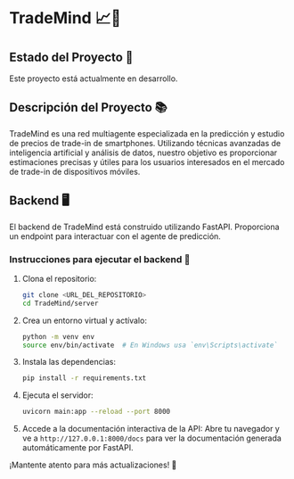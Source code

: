 # TradeMind 📈🤖

## Estado del Proyecto 🚧
Este proyecto está actualmente en desarrollo.

## Descripción del Proyecto 📚
TradeMind es una red multiagente especializada en la predicción y estudio de precios de trade-in de smartphones. Utilizando técnicas avanzadas de inteligencia artificial y análisis de datos, nuestro objetivo es proporcionar estimaciones precisas y útiles para los usuarios interesados en el mercado de trade-in de dispositivos móviles.

## Backend 🖥️
El backend de TradeMind está construido utilizando FastAPI. Proporciona un endpoint para interactuar con el agente de predicción.

### Instrucciones para ejecutar el backend 🚀

1. Clona el repositorio:
    ```bash
    git clone <URL_DEL_REPOSITORIO>
    cd TradeMind/server
    ```

2. Crea un entorno virtual y actívalo:
    ```bash
    python -m venv env
    source env/bin/activate  # En Windows usa `env\Scripts\activate`
    ```

3. Instala las dependencias:
    ```bash
    pip install -r requirements.txt
    ```

4. Ejecuta el servidor:
    ```bash
    uvicorn main:app --reload --port 8000
    ```

5. Accede a la documentación interactiva de la API:
    Abre tu navegador y ve a `http://127.0.0.1:8000/docs` para ver la documentación generada automáticamente por FastAPI.

¡Mantente atento para más actualizaciones! 🚀